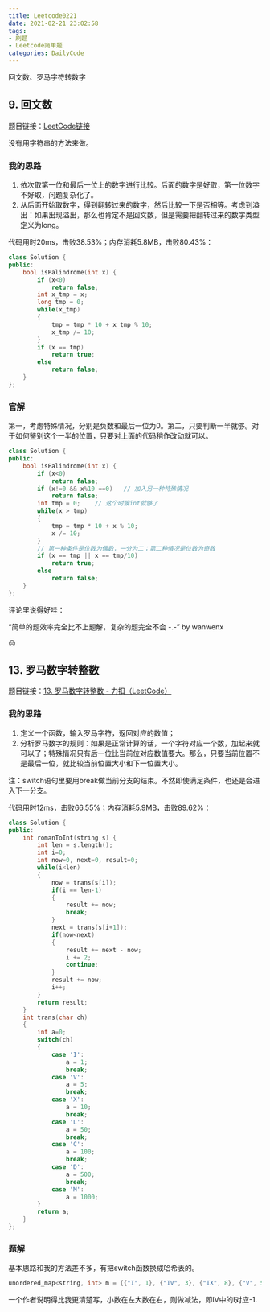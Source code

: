 ```yaml
---
title: Leetcode0221
date: 2021-02-21 23:02:58
tags: 
- 刷题
- Leetcode简单题
categories: DailyCode
---
```


回文数、罗马字符转数字
<!--more-->

## 9. 回文数

题目链接：[LeetCode链接](https://leetcode-cn.com/problems/palindrome-number/)

没有用字符串的方法来做。

### 我的思路

1. 依次取第一位和最后一位上的数字进行比较。后面的数字是好取，第一位数字不好取，问题复杂化了。
2. 从后面开始取数字，得到翻转过来的数字，然后比较一下是否相等。考虑到溢出：如果出现溢出，那么也肯定不是回文数，但是需要把翻转过来的数字类型定义为long。

代码用时20ms，击败38.53%；内存消耗5.8MB，击败80.43%：

```c++
class Solution {
public:
    bool isPalindrome(int x) {
        if (x<0)
            return false;
        int x_tmp = x;
        long tmp = 0;
        while(x_tmp)
        {
            tmp = tmp * 10 + x_tmp % 10;
            x_tmp /= 10;
        }
        if (x == tmp)
            return true;
        else
            return false;
    }
};
```

### 官解

第一，考虑特殊情况，分别是负数和最后一位为0。第二，只要判断一半就够。对于如何鉴别这个一半的位置，只要对上面的代码稍作改动就可以。

```c++
class Solution {
public:
    bool isPalindrome(int x) {
        if (x<0)   
            return false;
        if (x!=0 && x%10 ==0)   // 加入另一种特殊情况
            return false;
        int tmp = 0;    // 这个时候int就够了
        while(x > tmp)
        {
            tmp = tmp * 10 + x % 10;
            x /= 10;
        }
        // 第一种条件是位数为偶数，一分为二；第二种情况是位数为奇数
        if (x == tmp || x == tmp/10)
            return true;
        else
            return false;
    }
};
```

评论里说得好哇：

“简单的题效率完全比不上题解，复杂的题完全不会 -.-”  by wanwenx

😣

## 13. 罗马数字转整数

题目链接：[13. 罗马数字转整数 - 力扣（LeetCode）]( https://leetcode-cn.com/problems/roman-to-integer/submissions/)

### 我的思路

1. 定义一个函数，输入罗马字符，返回对应的数值；
2. 分析罗马数字的规则：如果是正常计算的话，一个字符对应一个数，加起来就可以了；特殊情况只有后一位比当前位对应数值要大。那么，只要当前位置不是最后一位，就比较当前位置大小和下一位置大小。

注：switch语句里要用break做当前分支的结束。不然即使满足条件，也还是会进入下一分支。

代码用时12ms，击败66.55%；内存消耗5.9MB，击败89.62%：

```c++
class Solution {
public:
    int romanToInt(string s) {
        int len = s.length();
        int i=0;
        int now=0, next=0, result=0;
        while(i<len)
        {
            now = trans(s[i]);
            if(i == len-1)
            {
                result += now;
                break;
            }
            next = trans(s[i+1]);
            if(now<next)
            {
                result += next - now;
                i += 2;
                continue;                
            }
            result += now;
            i++;
        }
        return result;
    }
    int trans(char ch)
    {
        int a=0;
        switch(ch)
        {
            case 'I':
                a = 1;
                break;
            case 'V':
                a = 5;
                break;
            case 'X':
                a = 10;
                break;
            case 'L':
                a = 50;
                break;
            case 'C':
                a = 100;
                break;
            case 'D':
                a = 500;
                break;
            case 'M':
                a = 1000;
        }
        return a;
    }
};
```

### 题解

基本思路和我的方法差不多，有把switch函数换成哈希表的。

```c++
unordered_map<string, int> m = {{"I", 1}, {"IV", 3}, {"IX", 8}, {"V", 5}, {"X", 10}, {"XL", 30}, {"XC", 80}, {"L", 50}, {"C", 100}, {"CD", 300}, {"CM", 800}, {"D", 500}, {"M", 1000}};
```

一个作者说明得比我更清楚写，小数在左大数在右，则做减法，即IV中的I对应-1.



